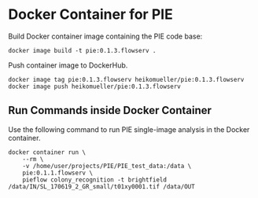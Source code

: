 # Docker Container for PIE

Build Docker container image containing the PIE code base:

```
docker image build -t pie:0.1.3.flowserv .
```

Push container image to DockerHub.

```
docker image tag pie:0.1.3.flowserv heikomueller/pie:0.1.3.flowserv
docker image push heikomueller/pie:0.1.3.flowserv
```


Run Commands inside Docker Container
------------------------------------

Use the following command to run PIE single-image analysis in the Docker container.

```
docker container run \
    --rm \
    -v /home/user/projects/PIE/PIE_test_data:/data \
    pie:0.1.1.flowserv \
    pieflow colony_recognition -t brightfield /data/IN/SL_170619_2_GR_small/t01xy0001.tif /data/OUT
```
